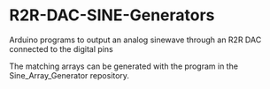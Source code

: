 # R2R-DAC-SINE-Generators

Arduino programs to output an analog sinewave through an R2R DAC connected to the digital pins

The matching arrays can be generated with the program in the Sine_Array_Generator repository.
